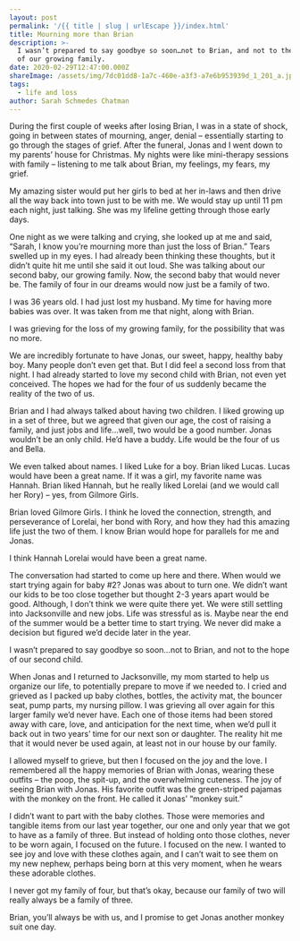 ```yaml
---
layout: post
permalink: '/{{ title | slug | urlEscape }}/index.html'
title: Mourning more than Brian
description: >-
  I wasn’t prepared to say goodbye so soon…not to Brian, and not to the dreams
  of our growing family.
date: 2020-02-29T12:47:00.000Z
shareImage: /assets/img/7dc01dd8-1a7c-460e-a3f3-a7e6b953939d_1_201_a.jpeg
tags:
  - life and loss
author: Sarah Schmedes Chatman
---
```

During the first couple of weeks after losing Brian, I was in a state of shock, going in between states of mourning, anger, denial – essentially starting to go through the stages of grief. After the funeral, Jonas and I went down to my parents’ house for Christmas. My nights were like mini-therapy sessions with family – listening to me talk about Brian, my feelings, my fears, my grief.

My amazing sister would put her girls to bed at her in-laws and then drive all the way back into town just to be with me. We would stay up until 11 pm each night, just talking. She was my lifeline getting through those early days.

One night as we were talking and crying, she looked up at me and said, “Sarah, I know you’re mourning more than just the loss of Brian.” Tears swelled up in my eyes. I had already been thinking these thoughts, but it didn’t quite hit me until she said it out loud. She was talking about our second baby, our growing family. Now, the second baby that would never be. The family of four in our dreams would now just be a family of two.

I was 36 years old. I had just lost my husband. My time for having more babies was over. It was taken from me that night, along with Brian.

I was grieving for the loss of my growing family, for the possibility that was no more.

We are incredibly fortunate to have Jonas, our sweet, happy, healthy baby boy. Many people don’t even get that. But I did feel a second loss from that night. I had already started to love my second child with Brian, not even yet conceived. The hopes we had for the four of us suddenly became the reality of the two of us.

Brian and I had always talked about having two children. I liked growing up in a set of three, but we agreed that given our age, the cost of raising a family, and just jobs and life…well, two would be a good number. Jonas wouldn’t be an only child. He’d have a buddy. Life would be the four of us and Bella.

We even talked about names. I liked Luke for a boy. Brian liked Lucas. Lucas would have been a great name. If it was a girl, my favorite name was Hannah. Brian liked Hannah, but he really liked Lorelai (and we would call her Rory) – yes, from Gilmore Girls.

Brian loved Gilmore Girls. I think he loved the connection, strength, and perseverance of Lorelai, her bond with Rory, and how they had this amazing life just the two of them. I know Brian would hope for parallels for me and Jonas.

I think Hannah Lorelai would have been a great name.

The conversation had started to come up here and there. When would we start trying again for baby #2? Jonas was about to turn one. We didn’t want our kids to be too close together but thought 2-3 years apart would be good. Although, I don’t think we were quite there yet. We were still settling into Jacksonville and new jobs. Life was stressful as is. Maybe near the end of the summer would be a better time to start trying. We never did make a decision but figured we’d decide later in the year.

I wasn’t prepared to say goodbye so soon…not to Brian, and not to the hope of our second child.

When Jonas and I returned to Jacksonville, my mom started to help us organize our life, to potentially prepare to move if we needed to. I cried and grieved as I packed up baby clothes, bottles, the activity mat, the bouncer seat, pump parts, my nursing pillow. I was grieving all over again for this larger family we’d never have. Each one of those items had been stored away with care, love, and anticipation for the next time, when we’d pull it back out in two years’ time for our next son or daughter. The reality hit me that it would never be used again, at least not in our house by our family.

I allowed myself to grieve, but then I focused on the joy and the love. I remembered all the happy memories of Brian with Jonas, wearing these outfits – the poop, the spit-up, and the overwhelming cuteness. The joy of seeing Brian with Jonas. His favorite outfit was the green-striped pajamas with the monkey on the front. He called it Jonas’ “monkey suit.”

I didn’t want to part with the baby clothes. Those were memories and tangible items from our last year together, our one and only year that we got to have as a family of three. But instead of holding onto those clothes, never to be worn again, I focused on the future. I focused on the new. I wanted to see joy and love with these clothes again, and I can’t wait to see them on my new nephew, perhaps being born at this very moment, when he wears these adorable clothes.

I never got my family of four, but that’s okay, because our family of two will really always be a family of three.

Brian, you’ll always be with us, and I promise to get Jonas another monkey suit one day.
